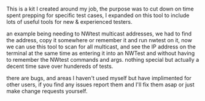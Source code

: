 This is a kit I created around my job, the purpose was to cut down on time spent prepping for specific test cases, I expanded on this tool to include lots of useful tools for new & experienced testers. 

an example being needing to NWtest multicast addresses, we had to find the address, copy it somewhere or remember it and run nwtest on it, now we can use this tool to scan for all multicast, and see the IP address on the terminal at the same time as entering it into an NWTest and without having to remember the NWtest commands and args. nothing special but actually a decent time save over hundereds of tests.

there are bugs, and areas I haven't used myself but have implimented for other users, if you find any issues report them and I'll fix them asap or just make change requests yourself.
